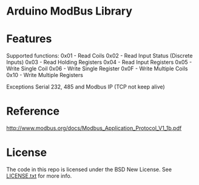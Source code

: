 Arduino ModBus Library
======================


Features
========
Supported functions:
0x01 - Read Coils
0x02 - Read Input Status (Discrete Inputs)
0x03 - Read Holding Registers
0x04 - Read Input Registers
0x05 - Write Single Coil
0x06 - Write Single Register
0x0F - Write Multiple Coils
0x10 - Write Multiple Registers

Exceptions
Serial 232, 485 and Modbus IP (TCP not keep alive)


Reference
=========
http://www.modbus.org/docs/Modbus_Application_Protocol_V1_1b.pdf

License
=======

The code in this repo is licensed under the BSD New License.
See [LICENSE.txt](LICENSE.txt) for more info.
